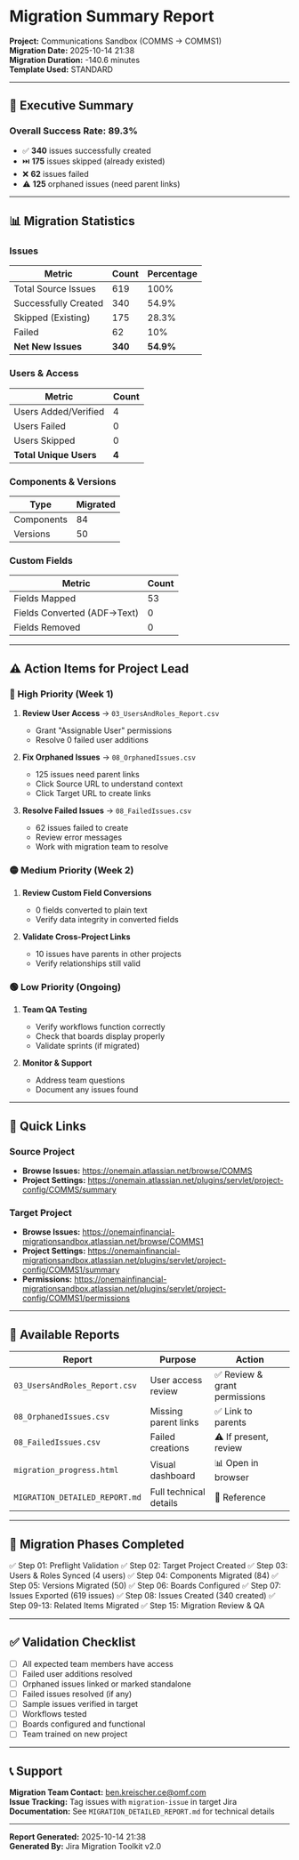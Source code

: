 # Migration Summary Report

**Project:** Communications Sandbox (COMMS → COMMS1)  
**Migration Date:** 2025-10-14 21:38  
**Migration Duration:** -140.6 minutes  
**Template Used:** STANDARD

---

## 🎯 Executive Summary

### Overall Success Rate: **89.3%**

- ✅ **340** issues successfully created
- ⏭️ **175** issues skipped (already existed)
- ❌ **62** issues failed
- ⚠️ **125** orphaned issues (need parent links)

---

## 📊 Migration Statistics

### Issues
| Metric | Count | Percentage |
|--------|-------|------------|
| Total Source Issues | 619 | 100% |
| Successfully Created | 340 | 54.9% |
| Skipped (Existing) | 175 | 28.3% |
| Failed | 62 | 10% |
| **Net New Issues** | **340** | **54.9%** |

### Users & Access
| Metric | Count |
|--------|-------|
| Users Added/Verified | 4 |
| Users Failed | 0 |
| Users Skipped | 0 |
| **Total Unique Users** | **4** |

### Components & Versions
| Type | Migrated |
|------|----------|
| Components | 84 |
| Versions | 50 |

### Custom Fields
| Metric | Count |
|--------|-------|
| Fields Mapped | 53 |
| Fields Converted (ADF→Text) | 0 |
| Fields Removed | 0 |

---

## ⚠️ Action Items for Project Lead

### 🔴 High Priority (Week 1)
1. **Review User Access** → `03_UsersAndRoles_Report.csv`
   - Grant "Assignable User" permissions
   - Resolve 0 failed user additions

2. **Fix Orphaned Issues** → `08_OrphanedIssues.csv`
   - 125 issues need parent links
   - Click Source URL to understand context
   - Click Target URL to create links

3. **Resolve Failed Issues** → `08_FailedIssues.csv`
   - 62 issues failed to create
   - Review error messages
   - Work with migration team to resolve

### 🟡 Medium Priority (Week 2)
1. **Review Custom Field Conversions**
   - 0 fields converted to plain text
   - Verify data integrity in converted fields

2. **Validate Cross-Project Links**
   - 10 issues have parents in other projects
   - Verify relationships still valid

### 🟢 Low Priority (Ongoing)
1. **Team QA Testing**
   - Verify workflows function correctly
   - Check that boards display properly
   - Validate sprints (if migrated)

2. **Monitor & Support**
   - Address team questions
   - Document any issues found

---

## 🔗 Quick Links

### Source Project
- **Browse Issues:** https://onemain.atlassian.net/browse/COMMS
- **Project Settings:** https://onemain.atlassian.net/plugins/servlet/project-config/COMMS/summary

### Target Project
- **Browse Issues:** https://onemainfinancial-migrationsandbox.atlassian.net/browse/COMMS1
- **Project Settings:** https://onemainfinancial-migrationsandbox.atlassian.net/plugins/servlet/project-config/COMMS1/summary
- **Permissions:** https://onemainfinancial-migrationsandbox.atlassian.net/plugins/servlet/project-config/COMMS1/permissions

---

## 📁 Available Reports

| Report | Purpose | Action |
|--------|---------|--------|
| `03_UsersAndRoles_Report.csv` | User access review | ✅ Review & grant permissions |
| `08_OrphanedIssues.csv` | Missing parent links | ✅ Link to parents |
| `08_FailedIssues.csv` | Failed creations | ⚠️ If present, review |
| `migration_progress.html` | Visual dashboard | 📊 Open in browser |
| `MIGRATION_DETAILED_REPORT.md` | Full technical details | 📖 Reference |

---

## 🎯 Migration Phases Completed

✅ Step 01: Preflight Validation
✅ Step 02: Target Project Created
✅ Step 03: Users & Roles Synced (4 users)
✅ Step 04: Components Migrated (84)
✅ Step 05: Versions Migrated (50)
✅ Step 06: Boards Configured
✅ Step 07: Issues Exported (619 issues)
✅ Step 08: Issues Created (340 created)
✅ Step 09-13: Related Items Migrated
✅ Step 15: Migration Review & QA

---

## ✅ Validation Checklist

- [ ] All expected team members have access
- [ ] Failed user additions resolved
- [ ] Orphaned issues linked or marked standalone
- [ ] Failed issues resolved (if any)
- [ ] Sample issues verified in target
- [ ] Workflows tested
- [ ] Boards configured and functional
- [ ] Team trained on new project

---

## 📞 Support

**Migration Team Contact:** ben.kreischer.ce@omf.com  
**Issue Tracking:** Tag issues with `migration-issue` in target Jira  
**Documentation:** See `MIGRATION_DETAILED_REPORT.md` for technical details

---

**Report Generated:** 2025-10-14 21:38  
**Generated By:** Jira Migration Toolkit v2.0


